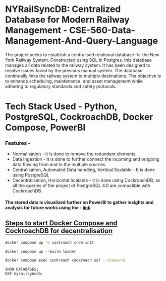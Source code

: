 # NYRailSyncDB: Centralized Database for Modern Railway Management - CSE-560-Data-Management-And-Query-Language

The project seeks to establish a centralised relational database for the New York Railway System. Constructed using SQL in Postgres, this database manages all data related to the railway system. It has been designed to resolve issues faced by the previous manual system. The database continually links the railway system to multiple destinations. The objective is to enhance scheduling, maintenance, and asset management while adhering to regulatory standards and safety protocols.


# Tech Stack Used - Python, PostgreSQL, CockroachDB, Docker Compose, PowerBI

### Features -

- Normalisation - It is done to remove the redundant elements
- Data Ingestion - It is done to further connect the incoming and outgoing data flowing from and to the multiple sources.
- Centralisation, Automated Data handling, Vertical Scalable - It is done using PostgreSQL
- Decentralisation, Horizontal Scalable - It is done using CockroachDB, as all the queries of the project of PostgreSQL 4.0 are compatible with CockroachDB. 

#### The stored data is visualized further on PowerBI to gather insights and analysis for future works using the - <a href="https://app.powerbi.com/signin#code=1.AUYAikpGlu34sUCZ4l9rUKICUA8BHIdhXrFPg6yYYQp-kRDxALxGAA.AgABBAIAAABVrSpeuWamRam2jAF1XRQEAwDs_wUA9P_gKXniUA5nTTL3JoqxKAZ6dP18T8nuLDyJynDobU-k5QIKD868aSmySEBQjwyucnB0Yw675dG_emxEHUPTCOe2Fbgb2IpFXxKafjoSt_vYKkII6T4m-IWarULKbnBvumkPRaNdPxjh2GZx9R2jhmAE49b4iDZbskCpIbWSYDSPJHkyNvYetatd68kWxp9h4d28ZoqmoRR-lE9x5_E-I7__S4JdfN3PmQUDKM1rKgbNGWeiB91EIZq0VoDYOaI6q3TiSVgugFFqe9i-UpPczpgwYm7dU8XadePqb57AWvfFFYZkUvbaIVKbQH8wjOih_eI8f_XNy7-DF71BpTHZhw8cMCfzdFW7HRxaCm_yk7Th9M4tPP-GS5-aIGkOhdUS799FXZWOewr5S0z0uiC6RadDCDghqvkjeRcUu4_LcWUIfgx2Xv0tKCSWQ4YYUN2ydEynduwMpknSmUS74bDJVDYJe-9ThbEVg5wqNSGi9OlLGGHDpk7hBLHJkoQHzxmxztRwJPFdLi0rM_Pwk1OTJK3N2-5AqCOBO801rEPqcFShpM4Lq1MVkuy91PsezW9Hyy-UqVwzrbZa1Qh75cM76I2tEFL8giBCbqXGlhhAvZE_9I7t4HAG32V5QZmuM6bf2nLHnEIU0ewKhvj8BYjKIKE8y1IdlpsJjpfBXFPRzov8h_zKLQMEybkaZwzO1fCDc4FU4Nk02Wo-FyCGmdXX3NgWZF-ksFHQ0grjV9jV7dz9JguhYT1AH_l1gXmIskm0fSQziaKe5-k5w9vUJdt2y_cwYp483kXqkt-feSOYLe0gZfTGtqhmUZuzPmhuTn0WkrOwyosyeWUVAICvqLFn99fkExvPnN6zea3pamO1Z6jZzxqA7vTCXxzWo8H5Vygd2Jomkuccoj5q0NDj2XpxWngmDa3t&client_info=eyJ1aWQiOiIxYTZmMmZlNi1iMmMwLTRmZDItODExMS1lNzA2YTM2MmFlZTgiLCJ1dGlkIjoiOTY0NjRhOGEtZjhlZC00MGIxLTk5ZTItNWY2YjUwYTIwMjUwIn0&state=eyJpZCI6IjQ4NDIyZGFkLWQyYmYtNDdkNS1iM2I5LWU5MjhmM2M2MGRkNiIsIm1ldGEiOnsiaW50ZXJhY3Rpb25UeXBlIjoicmVkaXJlY3QifX0%3d%7c1736447405021.5999%3b1736447405022.3%3b1736447404290.2&session_state=ad8489a0-1587-44c3-bfaf-93b024944a74&correlation_id=9529244a-d075-41d4-8aee-1b2ff7646013" target="_blank">link<href/>



## Steps to start Docker Compose and CockroachDB for decentralisation

```bash
docker compose up -d cockroach crdb-init
```

```
docker compose up --build loader
```
```bash
docker compose exec cockroach cockroach sql --insecure
```
```bash
SHOW DATABASES;
USE nyrailsyncdb;
```

